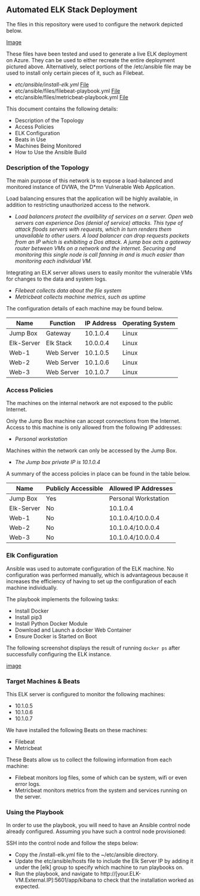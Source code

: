 ## Automated ELK Stack Deployment

The files in this repository were used to configure the network depicted below.

[Image](Images/Elk_Stack_Instance_and_VNet.png)

These files have been tested and used to generate a live ELK deployment on Azure. They can be used to either recreate the entire deployment pictured above. Alternatively, select portions of the /etc/ansible file may be used to install only certain pieces of it, such as Filebeat.

  - _etc/ansible/install-elk.yml_
     [File](Images/install-elk.yml)
  - etc/ansible/files/filebeat-playbook.yml
     [File](Images/filebeat-playbook.yml)
  - etc/ansible/files/metricbeat-playbook.yml
     [File](Images/metricbeat-playbook.yml)

This document contains the following details:
- Description of the Topology
- Access Policies
- ELK Configuration
- Beats in Use
- Machines Being Monitored
- How to Use the Ansible Build


### Description of the Topology

The main purpose of this network is to expose a load-balanced and monitored instance of DVWA, the D*mn Vulnerable Web Application.

Load balancing ensures that the application will be highly available, in addition to restricting unauthorized access to the network.
- _Load balancers protect the availbility of services on a server. Open web servers can experience Dos (denial of service) attacks. This type of attack floods servers with requests, which in turn renders them unavailable to other users. A load balancer can drop requests packets from an IP which is exhibiting a Dos attack.  A jump box acts a gateway router between VMs on a network and the internet. Securing and monitoring this single node is call fanning in and is much easier than monitoring each individual VM._

Integrating an ELK server allows users to easily monitor the vulnerable VMs for changes to the data and system logs.
- _Filebeat collects data about the file system_
- _Metricbeat collects machine metrics, such as uptime_

The configuration details of each machine may be found below.

| Name        |  Function    | IP Address  | Operating System |
|-------------|---------------|--------------|----------------------|
| Jump Box |  Gateway     |  10.1.0.4    |         Linux             |
| Elk-Server |  Elk Stack    |  10.0.0.4    |         Linux             |
| Web-1       | Web Server |   10.1.0.5    |         Linux             |
| Web-2       | Web Server |   10.1.0.6    |         Linux            |
| Web-3       | Web Server |   10.1.0.7    |         Linux            |

### Access Policies

The machines on the internal network are not exposed to the public Internet. 

Only the Jump Box machine can accept connections from the Internet. Access to this machine is only allowed from the following IP addresses:
- _Personal workstation_

Machines within the network can only be accessed by the Jump Box.
- _The Jump box private IP is 10.1.0.4_

A summary of the access policies in place can be found in the table below.

|     Name       | Publicly Accessible | Allowed IP Addresses |
|---------------|------------------------|---------------------------|
| Jump Box   |            Yes                | Personal Workstation   |
|  Elk-Server  |            No                 |         10.1.0.4                |
|   Web-1       |            No                 |       10.1.0.4/10.0.0.4    |
|   Web-2       |            No                 |       10.1.0.4/10.0.0.4    |
|   Web-3       |            No                 |       10.1.0.4/10.0.0.4    |

### Elk Configuration

Ansible was used to automate configuration of the ELK machine. No configuration was performed manually, which is advantageous because it increases the efficiency of having to set up the configuration of each machine individually.


The playbook implements the following tasks:
- Install Docker
- Install pip3
- Install Python Docker Module
- Download and Launch a docker Web Container
- Ensure Docker is Started on Boot

The following screenshot displays the result of running `docker ps` after successfully configuring the ELK instance.

 [image](Images/docker_ps_output.png)

### Target Machines & Beats
This ELK server is configured to monitor the following machines:
- 10.1.0.5
- 10.1.0.6
- 10.1.0.7

We have installed the following Beats on these machines:
- Filebeat
- Metricbeat

These Beats allow us to collect the following information from each machine:
- Filebeat monitors log files, some of which can be system, wifi or even error logs.
- Metricbeat monitors metrics from the system and services running on the server. 

### Using the Playbook
In order to use the playbook, you will need to have an Ansible control node already configured. Assuming you have such a control node provisioned: 

SSH into the control node and follow the steps below:
- Copy the /install-elk.yml file to the ~/etc/ansible directory.
- Update the etc/ansible/hosts file to include the Elk Server IP by adding it under the [elk] group to specify which machine to run playbooks on.
- Run the playbook, and navigate to http://[your.ELK-VM.External.IP]:5601/app/kibana to check that the installation worked as expected.
